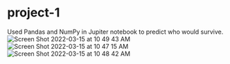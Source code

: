 # project-1
Used Pandas and NumPy in Jupiter notebook to predict who would survive.
![Screen Shot 2022-03-15 at 10 49 43 AM](https://user-images.githubusercontent.com/53982381/158404609-e9a0b394-c1d0-497a-95ec-7891764370ec.png)
![Screen Shot 2022-03-15 at 10 47 15 AM](https://user-images.githubusercontent.com/53982381/158404093-d263031a-94b5-48f1-b31c-789bd33c3ac3.png)
![Screen Shot 2022-03-15 at 10 48 42 AM](https://user-images.githubusercontent.com/53982381/158404405-bb496d5c-717e-4b29-9aca-f351708bdea7.png)

